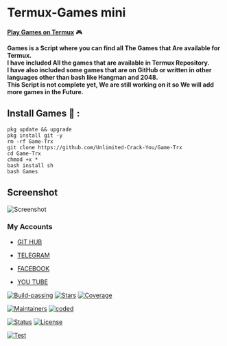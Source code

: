 # Termux-Games mini
<strong><u>Play Games on Termux</u></strong> 🎮<br>

<b>Games is a Script where you can find all The Games that Are available for Termux.</b><br> 
<b>I have included All the games that are available in Termux Repository. </b><br>
<b>I have also included some games that are on GitHub or written in other languages other than bash like Hangman and 2048.</b><br>
<b>This Script is not complete yet, We are still working on it so We will add more games in the Future.</b><br>

## Install Games 📲 :
```pkg update && upgrade```
<br>
```pkg install git -y```
<br>
```rm -rf Game-Trx```
<br>
```git clone https://github.com/Unlimited-Crack-You/Game-Trx```
<br>
```cd Game-Trx```
<br>
```chmod +x *```
<br>
```bash install sh```
<br>
```bash Games```
<br>

## Screenshot 
![Screenshot](https://i.ibb.co/s5YTHpw/Screenshot-2023-10-12-08-31-59-19.jpg) 

### My Accounts

* [GIT HUB](https://github.com/Unlimited-Crack-You)

* [TELEGRAM](https://t.me/purwokerto_malware_cyber)

* [FACEBOOK](https://www.facebook.com/profile.php?id=61551681957732)

* [YOU TUBE](https://www.youtube.com/@from-system-comunity)

[![Build-passing](https://img.shields.io/badge/build-passing-red.svg?style=plastic)](https://github.com/Err0r-ICA/SpeedTest/issues) [![Stars](https://img.shields.io/open-vsx/stars/Redhat/Java.svg?style=plastic&color=orange)](https://github.com/Err0r-ICA/SpeedTest/issues) [![Coverage](https://img.shields.io/azure-devops/coverage/Swellaby/Opensource/25?color=yellow&style=plastic)](https://github.com/Err0r-ICA/SpeedTest/issues)

[![Maintainers](https://img.shields.io/badge/mainteiners-HackBoyz-green.svg?style=plastic)](https://github.com/Err0r-ICA/SpeedTest/issues) [![coded](https://img.shields.io/badge/coded%20in-bash&python2.7-mintgreen.svg?style=plastic)](https://github.com/Err0r-ICA/SpeedTest/issues)

[![Status](https://img.shields.io/badge/code%20status-encrypted-cyan.svg?style=plastic)](https://github.com/Err0r-ICA/SpeedTest/issues) [![License](https://img.shields.io/badge/license-MIT-blueviolet.svg?style=plastic)](https://github.com/Err0r-ICA/SpeedTest/issues)

[![Test](https://img.shields.io/badge/tested%20on-Termux,%20Kali%20Linux,%20Ubuntu,%20Parrot%20OS,%20Debian,%20ANDRAX%20Mobile-%23ff69b4.svg?style=plastic)](https://github.com/Err0r-ICA/SpeedTest/issues)
